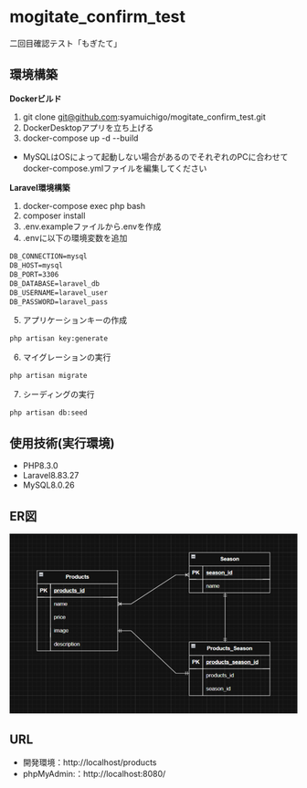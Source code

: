 # mogitate_confirm_test
二回目確認テスト「もぎたて」

## 環境構築
**Dockerビルド**
1. git clone git@github.com:syamuichigo/mogitate_confirm_test.git
2. DockerDesktopアプリを立ち上げる
3. docker-compose up -d --build
* MySQLはOSによって起動しない場合があるのでそれぞれのPCに合わせてdocker-compose.ymlファイルを編集してください

**Laravel環境構築**
1. docker-compose exec php bash
2. composer install
3. .env.exampleファイルから.envを作成
4. .envに以下の環境変数を追加
``` text
DB_CONNECTION=mysql
DB_HOST=mysql
DB_PORT=3306
DB_DATABASE=laravel_db
DB_USERNAME=laravel_user
DB_PASSWORD=laravel_pass
```
5. アプリケーションキーの作成
``` bash
php artisan key:generate
```
6. マイグレーションの実行
``` bash
php artisan migrate
```
7. シーディングの実行
``` bash
php artisan db:seed
```
## 使用技術(実行環境)
- PHP8.3.0
- Laravel8.83.27
- MySQL8.0.26
## ER図
![alt text](<名称未設定ファイル - draw.io - Google Chrome 2025_09_22 8_58_21.png>)
## URL
- 開発環境：http://localhost/products
- phpMyAdmin:：http://localhost:8080/